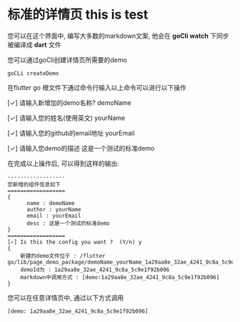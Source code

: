 # 标准的详情页 this is test
您可以在这个界面中, 编写大多数的markdown文案, 他会在 **goCli watch** 下同步被编译成 **dart** 文件

您可以通过goCli创建详情页所需要的demo

```
goCLi createDemo
```

在flutter go 根文件下通过命令行输入以上命令可以进行以下操作

[✓] 请输入新增加的demo名称? demoName

[✓] 请输入您的姓名(使用英文) yourName

[✓] 请输入您的github的email地址 yourEmail

[✓] 请输入您demo的描述 这是一个测试的标准demo


在完成以上操作后, 可以得到这样的输出:


```
------------------
您新增的组件信息如下
==================
{
	  name : demoName
	  author : yourName
	  email : yourEmail
	  desc : 这是一个测试的标准demo
}
==================
[✓] Is this the config you want ?  (Y/n) y
{
    新建的demo文件位于 : /flutter go/lib/page_demo_package/demoName_yourName_1a29aa8e_32ae_4241_9c8a_5c9e1f92b096
    demoId为 : 1a29aa8e_32ae_4241_9c8a_5c9e1f92b096
    markdown中调用方式 : [demo:1a29aa8e_32ae_4241_9c8a_5c9e1f92b096]
}

```
您可以在任意详情页中, 通过以下方式调用

```
[demo: 1a29aa8e_32ae_4241_9c8a_5c9e1f92b096]
```
